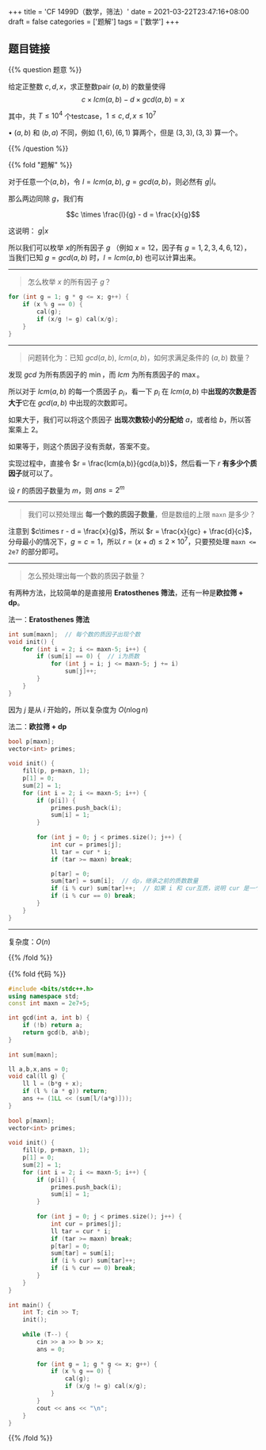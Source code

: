 +++
title = 'CF 1499D（数学，筛法）'
date = 2021-03-22T23:47:16+08:00
draft = false
categories = ['题解']
tags = ['数学']
+++


## 题目链接

{{% question 题意 %}}

给定正整数 $c,d,x$，求正整数pair $(a,b)$ 的数量使得 
$$c \times lcm(a,b) - d \times gcd(a,b) = x$$

其中，共 $T \leq 10^4$ 个testcase，$1 \leq c,d,x \leq 10^7$

• $(a,b)$ 和 $(b,a)$ 不同，例如 $(1,6), (6,1)$ 算两个，但是 $(3,3),(3,3)$ 算一个。

{{% /question %}}

{{% fold "题解" %}}

对于任意一个$(a,b)，$令 $l = lcm(a,b), ~g = gcd(a,b)$，则必然有 $g|l$。

那么两边同除 $g$，我们有

$$c \times \frac{l}{g} - d = \frac{x}{g}$$

这说明： $g|x$

所以我们可以枚举 $x$的所有因子 $g$ （例如 $x = 12$，因子有 $g=1,2,3,4,6,12$），当我们已知 $g = gcd(a,b)$ 时，$l = lcm(a,b)$ 也可以计算出来。

<hr>

> 怎么枚举 $x$ 的所有因子 $g$？

```cpp
for (int g = 1; g * g <= x; g++) {
    if (x % g == 0) {
        cal(g);
        if (x/g != g) cal(x/g);
    }
}
```

<hr>

> 问题转化为：已知 $gcd(a,b), ~ lcm(a,b)$，如何求满足条件的 $(a,b)$ 数量？

发现 $gcd$ 为所有质因子的 $\min$，而 $lcm$ 为所有质因子的 $\max$。

所以对于 $lcm(a,b)$ 的每一个质因子 $p_i$，看一下 $p_i$ 在 $lcm(a,b)$ 中**出现的次数是否大于**它在 $gcd(a,b)$ 中出现的次数即可。

如果大于，我们可以将这个质因子 **出现次数较小的分配给** $a$，或者给 $b$，所以答案乘上 $2$。

如果等于，则这个质因子没有贡献，答案不变。

实现过程中，直接令 $r = \frac{lcm(a,b)}{gcd(a,b)}$，然后看一下 $r$ **有多少个质因子**就可以了。

设 $r$ 的质因子数量为 $m$，则 $ans = 2^m$

<hr>

> 我们可以预处理出 **每一个数的质因子数量**，但是数组的上限 `maxn` 是多少？

注意到 $c\times r - d = \frac{x}{g}$，所以 $r = \frac{x}{gc} + \frac{d}{c}$，分母最小的情况下，$g = c = 1$，所以 $r = (x + d) \leq 2\times10^7$，只要预处理 `maxn <= 2e7` 的部分即可。

<hr>

> 怎么预处理出每一个数的质因子数量？

有两种方法，比较简单的是直接用 **Eratosthenes 筛法**，还有一种是**欧拉筛 + dp**。

法一：**Eratosthenes 筛法**

```cpp
int sum[maxn];  // 每个数的质因子出现个数
void init() {
    for (int i = 2; i <= maxn-5; i++) {
        if (sum[i] == 0) {  // i为质数
            for (int j = i; j <= maxn-5; j += i)
                sum[j]++;
        }
    }
}
```

因为 $j$ 是从 $i$ 开始的，所以复杂度为 $O(n\log n)$

法二：**欧拉筛 + dp**

```cpp
bool p[maxn];
vector<int> primes;
 
void init() {
    fill(p, p+maxn, 1);
    p[1] = 0;
    sum[2] = 1;
    for (int i = 2; i <= maxn-5; i++) {
        if (p[i]) {
            primes.push_back(i);
            sum[i] = 1;
        }
 
        for (int j = 0; j < primes.size(); j++) {
            int cur = primes[j];
            ll tar = cur * i;
            if (tar >= maxn) break;

            p[tar] = 0;
            sum[tar] = sum[i];  // dp，继承之前的质数数量
            if (i % cur) sum[tar]++;  // 如果 i 和 cur互质，说明 cur 是一个没用过的质数
            if (i % cur == 0) break;
        }
    }
}
```

<hr>

复杂度：$O(n)$

{{% /fold %}}


{{% fold 代码 %}}

```cpp
#include <bits/stdc++.h>
using namespace std;
const int maxn = 2e7+5;

int gcd(int a, int b) {
    if (!b) return a;
    return gcd(b, a%b);
}
 
int sum[maxn];

ll a,b,x,ans = 0;
void cal(ll g) {
    ll l = (b*g + x);
    if (l % (a * g)) return;
    ans += (1LL << (sum[l/(a*g)]));
}
 
bool p[maxn];
vector<int> primes;
 
void init() {
    fill(p, p+maxn, 1);
    p[1] = 0;
    sum[2] = 1;
    for (int i = 2; i <= maxn-5; i++) {
        if (p[i]) {
            primes.push_back(i);
            sum[i] = 1;
        }
 
        for (int j = 0; j < primes.size(); j++) {
            int cur = primes[j];
            ll tar = cur * i;
            if (tar >= maxn) break;
            p[tar] = 0;
            sum[tar] = sum[i];
            if (i % cur) sum[tar]++;
            if (i % cur == 0) break;
        }
    }
}
 
int main() {
    int T; cin >> T;
    init();
 
    while (T--) {
        cin >> a >> b >> x;
        ans = 0;
 
        for (int g = 1; g * g <= x; g++) {
            if (x % g == 0) {
                cal(g);
                if (x/g != g) cal(x/g);
            }
        }
        cout << ans << "\n";
    }
}
```

{{% /fold %}}


